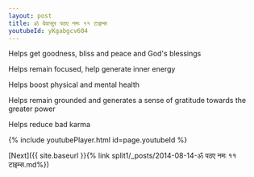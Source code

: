 ```yaml
---
layout: post
title: ॐ देवासुर पठए नमः ११ टाइम्स
youtubeId: yKgabgcv604
---
```

 
 
Helps get goodness, bliss and peace and God's blessings
 
Helps remain focused, help generate inner energy 
 
Helps boost physical and mental health 
 
Helps remain grounded and generates a sense of gratitude towards the greater power 
 
Helps reduce bad karma
 
 
 
 


{% include youtubePlayer.html id=page.youtubeId %}
 
[Next]({{ site.baseurl }}{% link  split1/_posts/2014-08-14-ॐ पठए नमः ११ टाइम्स.md%})
 
